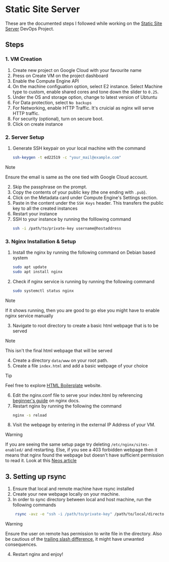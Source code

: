 # Static Site Server

These are the documented steps I followed while working on the [Static Site Server](https://roadmap.sh/projects/static-site-server) DevOps Project.

## Steps
### 1. VM Creation

1. Create new project on Google Cloud with your favourite name
2. Press on Create VM on the project dashboard
3. Enable the Compute Engine API
4. On the machine configuation option, select E2 instance. Select Machine type to custom, enable shared cores and tone down the slider to `0.25`.
5. Under the OS and storage option, change to latest version of Ubtuntu
6. For Data protection, select `No backups`
7. For Networking, enable HTTP Traffic. It's cruicial as nginx will serve HTTP traffic.
8. For security (optional), turn on secure boot.
9. Click on create instance

### 2. Server Setup
1. Generate SSH keypair on your local machine with the command
    ```bash
    ssh-keygen -t ed22519 -c "your_mail@example.com"
    ```
> [!NOTE]
> Ensure the email is same as the one tied with Google Cloud account.
2. Skip the passphrase on the prompt.
3. Copy the contents of your public key (the one ending with `.pub`).
4. Click on the Metadata card under Compute Engine's Settings section.
5. Paste in the content under the `SSH Keys` header. This transfers the public key to all the created instances
6. Restart your instance
7. SSH to your instance by running the folllowing command
    ```bash
    ssh -i /path/to/private-key username@hostaddress
    ```

### 3. Nginx Installation & Setup
1. Install the nginx by running the following command on Debian based system
    ```bash
    sudo apt update
    sudo apt install nginx
    ```
2. Check if nginx service is running by running the following command
    ```bash
    sudo systemctl status nginx
    ```
> [!NOTE]
> If it shows running, then you are good to go else you might have to enable nginx service manually
3. Navigate to root directory to create a basic html webpage that is to be served
> [!NOTE]
> This isn't the final html webpage that will be served
4. Create a directory `data/www` on your root path.
5. Create a file `index.html` and add a basic webpage of your choice
> [!TIP]
> Feel free to explore [HTML Boilerplate](https://htmlboilerplates.com/) website.
6. Edit the nginx.conf file to serve your index.html by referencing [beginner's guide](   https://nginx.org/en/docs/beginners_guide.html#static) on nginx docs.
7. Restart nginx by running the following the command
    ```bash
    nginx -s reload
    ```
8. Visit the webpage by entering in the external IP Address of your VM.
> [!WARNING]
> If you are seeing the same setup page try deleting `/etc/nginx/sites-enabled/` and restarting. Else, if you see a 403 forbidden webpage then it means that nginx found the webpage but doesn't have sufficient permission to read it. Look at this [Neos article](https://discuss.neos.io/t/solved-nginx-403-directory-listing-forbidden/5749/4)
## 3. Setting up rsync
1. Ensure that local and remote machine have rsync installed
2. Create your new webpage locally on your machine.
3. In order to sync directory between local and host machine, run the following commands
    ```bash
     rsync -avz -e "ssh -i /path/to/private-key" /path/to/local/directory hostname@hostaddress:/path/on/remote/directory
    ```
> [!WARNING]
> Ensure the user on remote has permission to write file in the directory. Also be cautious of the [trailing slash difference](https://stackoverflow.com/questions/18158248/should-i-put-trailing-slash-after-source-and-destination-when-copy-folders), it might have unwanted consequences.
4. Restart nginx and enjoy!

